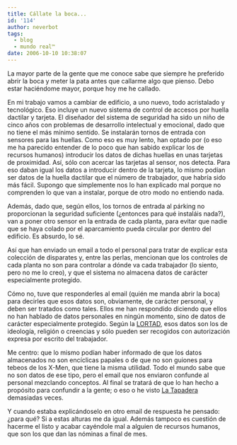 ```yaml
---
title: Cállate la boca...
id: '114'
author: neverbot
tags:
  - blog
  - mundo real™
date: 2006-10-10 10:38:07
---
```


La mayor parte de la gente que me conoce sabe que siempre he preferido abrir la boca y meter la pata antes que callarme algo que pienso. Debo estar haciéndome mayor, porque hoy me he callado.

En mi trabajo vamos a cambiar de edificio, a uno nuevo, todo acristalado y tecnológico. Eso incluye un nuevo sistema de control de accesos por huella dactilar y tarjeta. El diseñador del sistema de seguridad ha sido un niño de cinco años con problemas de desarrollo intelectual y emocional, dado que no tiene el más mínimo sentido. Se instalarán tornos de entrada con sensores para las huellas. Como eso es muy lento, han optado por (o eso me ha parecido entender de lo poco que han sabido explicar los de recursos humanos) introducir los datos de dichas huellas en unas tarjetas de proximidad. Así, sólo con acercar las tarjetas al sensor, nos detecta. Para eso daban igual los datos a introducir dentro de la tarjeta, lo mismo podían ser datos de la huella dactilar que el número de trabajador, que habría sido más fácil. Supongo que simplemente nos lo han explicado mal porque no comprenden lo que van a instalar, porque de otro modo no entiendo nada.

Además, dado que, según ellos, los tornos de entrada al párking no proporcionan la seguridad suficiente (¿entonces para qué instaláis nada?), van a poner otro sensor en la entrada de cada planta, para evitar que nadie que se haya colado por el aparcamiento pueda circular por dentro del edificio. Es absurdo, lo sé.

Así que han enviado un email a todo el personal para tratar de explicar esta colección de disparates y, entre las perlas, mencionan que los controles de cada planta no son para controlar a dónde va cada trabajador (lo siento, pero no me lo creo), y que el sistema no almacena datos de carácter especialmente protegido.

Cómo no, tuve que responderles al email (quién me manda abrir la boca) para decirles que esos datos son, obviamente, de carácter personal, y deben ser tratados como tales. Ellos me han respondido diciendo que ellos no han hablado de datos personales en ningún momento, sino de datos de carácter especialmente protegido. Según la [LORTAD](http://www.aeat.es/normlegi/otros/lortad2000.htm), esos datos son los de ideología, religión o creencias y sólo pueden ser recogidos con autorización expresa por escrito del trabajador.

Me centro: que lo mismo podían haber informado de que los datos almacenados no son encíclicas papales o de que no son guiones para tebeos de los X-Men, que tiene la misma utilidad. Todo el mundo sabe que no son datos de ese tipo, pero el email que nos enviaron confunde al personal mezclando conceptos. Al final se tratará de que lo han hecho a propósito para confundir a la gente; o eso o he visto [La Tapadera](http://www.imdb.com/title/tt0106918/) demasiadas veces.

Y cuando estaba explicándoselo en otro email de respuesta he pensado: ¿para qué? Si a estas alturas me da igual. Además tampoco es cuestión de hacerme el listo y acabar cayéndole mal a alguien de recursos humanos, que son los que dan las nóminas a final de mes.
